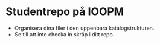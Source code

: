 # Studentrepo på IOOPM

* Organisera dina filer i den uppenbara katalogstrukturen. 
* Se till att inte checka in skräp i ditt repo. 

